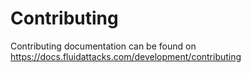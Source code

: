<!--
SPDX-FileCopyrightText: 2022 Fluid Attacks <development@fluidattacks.com>

SPDX-License-Identifier: MPL-2.0
-->

# Contributing

Contributing documentation
can be found on
https://docs.fluidattacks.com/development/contributing
